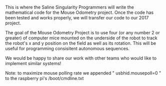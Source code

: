 This is where the Saline Singularity Programmers will write the mathematical code for the Mouse Odometry project. Once the code has been tested and works properly, we will transfer our code to our 2017 project.

The goal of the Mouse Odometry Project is to use four (or any number 2 or greater) of computer mice mounted on the underside of the robot to track the robot's x and y position on the field as well as its rotation. This will be useful for programming consisitent autonomous sequences.

We would be happy to share our work with other teams who would like to implement similar systems!

Note: to maximize mouse polling rate we appended " usbhid.mousepoll=0 " to the raspberry pi's /boot/cmdline.txt
